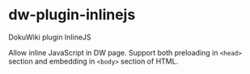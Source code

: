 dw-plugin-inlinejs
===============
DokuWiki plugin InlineJS

Allow inline JavaScript in DW page. Support both preloading in `<head>` section and embedding in `<body>` section of HTML.